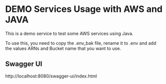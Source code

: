 # DEMO Services Usage with AWS and JAVA

This is a demo service to test some AWS services using Java.

To use this, you need to copy the .env_bak file, rename it to .env and add the values ARNs and Bucket name that you want to use.


## Swagger UI

http://localhost:8080/swagger-ui/index.html
